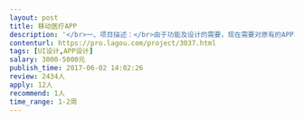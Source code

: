 ```yaml
---                
layout: post       
title: 移动医疗APP           
description: '</br>一、项目描述：</br>由于功能及设计的需要，现在需要对原有的APP功能进行扩展，需要针对我们提供的原型文件进行APP效果图设计工作。</br>二、主要功能点：</br>1、 预约挂号</br>1.1 普通预约挂号：提供普通号预约挂号安排、科室介绍、挂号须知、记录个人普通预约记录。</br>1.2 提供医院科室、专家（擅长、职称、职务、介绍）挂号安排、挂号须知、记录个人专家预约记录。</br>1.3 提供医院特殊科室、专家（擅长、职称、职务、介绍）挂号安排、挂号须知，预约规则、记录个人特诊预约记录。</br>2、 取报告单</br>2.1 检查报告查询：支持CT、B超、核磁、X线等检查类项目报告查询。</br>2.2 检验报告查询：支持医院所开设检验类型项目报告结果查询。</br>3、 智能导诊</br>提供患者症状自查，支持男性、女性常见不适部位的症状自查，帮助患者找对科室问对医生</br>4、在线问诊</br>提供医患问诊、咨询、服务评价。</br>5、 个人中心</br>5.1 我的普通号：实时查询用户普通挂号就诊记录</br>5.2 我的专家号：实时查询用户专家挂号就诊记录</br>5.3 我的问诊记录：实时查询用户历史问诊记录</br>5.4 健康档案：实时记录用户检验检查报告结果，建立患者个人健康档案。</br>三、可参考项目</br>可参考APP：“微医”（说明：新版APP功能上和这款APP有重合的部分，但UI设计需要有自己的思路和想法）</br>四、人员要求</br>至上2人以上。</br>'     
contenturl: https://pro.lagou.com/project/3037.html      
tags: [UI设计,APP设计]            
salary: 3000-5000元          
publish_time: 2017-06-02 14:02:26         
review: 2434人                   
apply: 12人                   
recommend: 1人                   
time_range: 1-2周              
---                 
```

